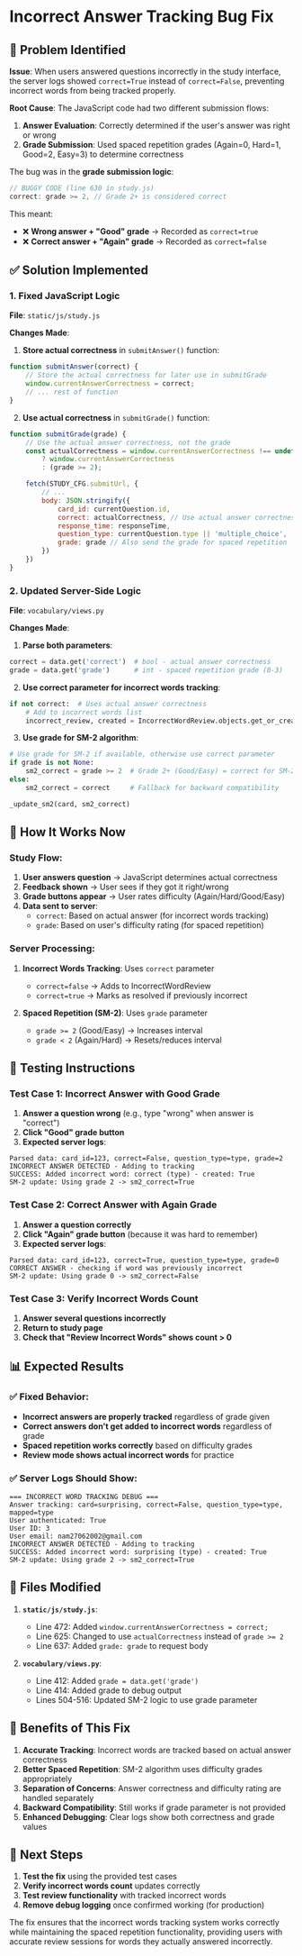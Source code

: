 # Incorrect Answer Tracking Bug Fix

## 🐛 **Problem Identified**

**Issue**: When users answered questions incorrectly in the study interface, the server logs showed `correct=True` instead of `correct=False`, preventing incorrect words from being tracked properly.

**Root Cause**: The JavaScript code had two different submission flows:
1. **Answer Evaluation**: Correctly determined if the user's answer was right or wrong
2. **Grade Submission**: Used spaced repetition grades (Again=0, Hard=1, Good=2, Easy=3) to determine correctness

The bug was in the **grade submission logic**:
```javascript
// BUGGY CODE (line 630 in study.js)
correct: grade >= 2, // Grade 2+ is considered correct
```

This meant:
- ❌ **Wrong answer + "Good" grade** → Recorded as `correct=true`
- ❌ **Correct answer + "Again" grade** → Recorded as `correct=false`

## ✅ **Solution Implemented**

### **1. Fixed JavaScript Logic**

**File**: `static/js/study.js`

**Changes Made**:

1. **Store actual correctness** in `submitAnswer()` function:
```javascript
function submitAnswer(correct) {
    // Store the actual correctness for later use in submitGrade
    window.currentAnswerCorrectness = correct;
    // ... rest of function
}
```

2. **Use actual correctness** in `submitGrade()` function:
```javascript
function submitGrade(grade) {
    // Use the actual answer correctness, not the grade
    const actualCorrectness = window.currentAnswerCorrectness !== undefined 
        ? window.currentAnswerCorrectness 
        : (grade >= 2);

    fetch(STUDY_CFG.submitUrl, {
        // ...
        body: JSON.stringify({
            card_id: currentQuestion.id,
            correct: actualCorrectness, // Use actual answer correctness
            response_time: responseTime,
            question_type: currentQuestion.type || 'multiple_choice',
            grade: grade // Also send the grade for spaced repetition
        })
    })
}
```

### **2. Updated Server-Side Logic**

**File**: `vocabulary/views.py`

**Changes Made**:

1. **Parse both parameters**:
```python
correct = data.get('correct')  # bool - actual answer correctness
grade = data.get('grade')      # int - spaced repetition grade (0-3)
```

2. **Use correct parameter for incorrect words tracking**:
```python
if not correct:  # Uses actual answer correctness
    # Add to incorrect words list
    incorrect_review, created = IncorrectWordReview.objects.get_or_create(...)
```

3. **Use grade for SM-2 algorithm**:
```python
# Use grade for SM-2 if available, otherwise use correct parameter
if grade is not None:
    sm2_correct = grade >= 2  # Grade 2+ (Good/Easy) = correct for SM-2
else:
    sm2_correct = correct     # Fallback for backward compatibility

_update_sm2(card, sm2_correct)
```

## 🎯 **How It Works Now**

### **Study Flow**:
1. **User answers question** → JavaScript determines actual correctness
2. **Feedback shown** → User sees if they got it right/wrong
3. **Grade buttons appear** → User rates difficulty (Again/Hard/Good/Easy)
4. **Data sent to server**:
   - `correct`: Based on actual answer (for incorrect words tracking)
   - `grade`: Based on user's difficulty rating (for spaced repetition)

### **Server Processing**:
1. **Incorrect Words Tracking**: Uses `correct` parameter
   - `correct=false` → Adds to IncorrectWordReview
   - `correct=true` → Marks as resolved if previously incorrect

2. **Spaced Repetition (SM-2)**: Uses `grade` parameter
   - `grade >= 2` (Good/Easy) → Increases interval
   - `grade < 2` (Again/Hard) → Resets/reduces interval

## 🧪 **Testing Instructions**

### **Test Case 1: Incorrect Answer with Good Grade**
1. **Answer a question wrong** (e.g., type "wrong" when answer is "correct")
2. **Click "Good" grade button**
3. **Expected server logs**:
```
Parsed data: card_id=123, correct=False, question_type=type, grade=2
INCORRECT ANSWER DETECTED - Adding to tracking
SUCCESS: Added incorrect word: correct (type) - created: True
SM-2 update: Using grade 2 -> sm2_correct=True
```

### **Test Case 2: Correct Answer with Again Grade**
1. **Answer a question correctly**
2. **Click "Again" grade button** (because it was hard to remember)
3. **Expected server logs**:
```
Parsed data: card_id=123, correct=True, question_type=type, grade=0
CORRECT ANSWER - checking if word was previously incorrect
SM-2 update: Using grade 0 -> sm2_correct=False
```

### **Test Case 3: Verify Incorrect Words Count**
1. **Answer several questions incorrectly**
2. **Return to study page**
3. **Check that "Review Incorrect Words" shows count > 0**

## 📊 **Expected Results**

### ✅ **Fixed Behavior**:
- **Incorrect answers are properly tracked** regardless of grade given
- **Correct answers don't get added to incorrect words** regardless of grade
- **Spaced repetition works correctly** based on difficulty grades
- **Review mode shows actual incorrect words** for practice

### ✅ **Server Logs Should Show**:
```
=== INCORRECT WORD TRACKING DEBUG ===
Answer tracking: card=surprising, correct=False, question_type=type, mapped=type
User authenticated: True
User ID: 3
User email: nam27062002@gmail.com
INCORRECT ANSWER DETECTED - Adding to tracking
SUCCESS: Added incorrect word: surprising (type) - created: True
SM-2 update: Using grade 2 -> sm2_correct=True
```

## 🔧 **Files Modified**

1. **`static/js/study.js`**:
   - Line 472: Added `window.currentAnswerCorrectness = correct;`
   - Line 625: Changed to use `actualCorrectness` instead of `grade >= 2`
   - Line 637: Added `grade: grade` to request body

2. **`vocabulary/views.py`**:
   - Line 412: Added `grade = data.get('grade')`
   - Line 414: Added grade to debug output
   - Lines 504-516: Updated SM-2 logic to use grade parameter

## 🎉 **Benefits of This Fix**

1. **Accurate Tracking**: Incorrect words are tracked based on actual answer correctness
2. **Better Spaced Repetition**: SM-2 algorithm uses difficulty grades appropriately
3. **Separation of Concerns**: Answer correctness and difficulty rating are handled separately
4. **Backward Compatibility**: Still works if grade parameter is not provided
5. **Enhanced Debugging**: Clear logs show both correctness and grade values

## 🚀 **Next Steps**

1. **Test the fix** using the provided test cases
2. **Verify incorrect words count** updates correctly
3. **Test review functionality** with tracked incorrect words
4. **Remove debug logging** once confirmed working (for production)

The fix ensures that the incorrect words tracking system works correctly while maintaining the spaced repetition functionality, providing users with accurate review sessions for words they actually answered incorrectly.
